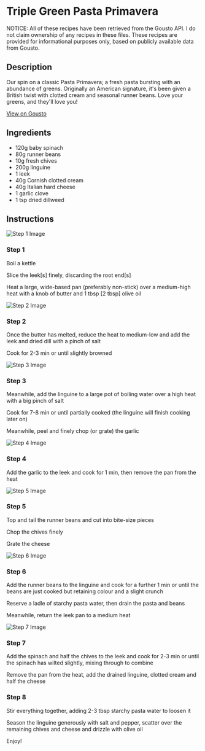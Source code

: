 # Triple Green Pasta Primavera

NOTICE: All of these recipes have been retrieved from the Gousto API. I do not claim ownership of any recipes in these files. These recipes are provided for informational purposes only, based on publicly available data from Gousto.

## Description

Our spin on a classic Pasta Primavera; a fresh pasta bursting with an abundance of greens. Originally an American signature, it's been given a British twist with clotted cream and seasonal runner beans. Love your greens, and they'll love you!

[View on Gousto](https://www.gousto.co.uk/recipes/cookbook/triple-green-pasta-primavera)

## Ingredients

- 120g baby spinach
- 80g runner beans 
- 10g fresh chives
- 200g linguine
- 1 leek
- 40g Cornish clotted cream
- 40g Italian hard cheese
- 1 garlic clove
- 1 tsp dried dillweed

## Instructions

![Step 1 Image](https://production-media.gousto.co.uk/cms/recipe-step-image/513.-step-1-x200.jpg)

### Step 1

Boil a kettle


Slice the leek<span class="text-danger">[s]</span>&nbsp;finely, discarding the root end<span class="text-danger">[s]</span>


Heat a large, wide-based pan (preferably non-stick) over a medium-high heat with a knob of butter and 1 tbsp <span class="text-danger">[2 tbsp]</span>&nbsp;olive oil

![Step 2 Image](https://production-media.gousto.co.uk/cms/recipe-step-image/513.-step-2-x200.jpg)

### Step 2

Once the butter has melted, reduce the heat to medium-low and add the leek and dried dill with a pinch of salt


Cook for 2-3 min or until slightly browned

![Step 3 Image](https://production-media.gousto.co.uk/cms/recipe-step-image/513.-step-3-x200.jpg)

### Step 3

Meanwhile, add the linguine to a large pot of boiling water over a high heat with a big pinch of salt


Cook for 7-8 min or until partially cooked (the linguine will finish cooking later on)


Meanwhile, peel and finely chop (or grate) the garlic

![Step 4 Image](https://production-media.gousto.co.uk/cms/recipe-step-image/513.-step-4-x200.jpg)

### Step 4

Add the garlic to the leek and cook for 1 min, then remove the pan from the heat

![Step 5 Image](https://production-media.gousto.co.uk/cms/recipe-step-image/513.-step-5-x200.jpg)

### Step 5

Top and tail the runner beans and cut into bite-size pieces


Chop the chives finely&nbsp;


Grate the cheese

![Step 6 Image](https://production-media.gousto.co.uk/cms/recipe-step-image/513.-step-6-x200.jpg)

### Step 6

Add the runner beans to the linguine and cook for a further 1 min or until the beans are just cooked but retaining colour and a slight crunch


Reserve a ladle of starchy pasta water, then drain the pasta and beans


Meanwhile, return the leek pan to a medium heat

![Step 7 Image](https://production-media.gousto.co.uk/cms/recipe-step-image/513.-step-7-x200.jpg)

### Step 7

Add the spinach and half the chives to the leek and cook for 2-3 min or until the spinach has wilted slightly, mixing through to combine


Remove the pan from the heat, add the drained linguine, clotted cream and half the cheese

### Step 8

Stir everything together, adding 2-3 tbsp starchy pasta water to loosen it


Season the linguine generously with salt and pepper, scatter over the remaining chives and cheese and drizzle with olive oil


Enjoy!

